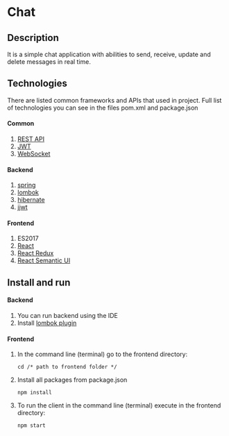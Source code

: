 # Chat

## Description
It is a simple chat application with abilities to send, receive, update and delete messages in real time.

## Technologies
There are listed common frameworks and APIs that used in project. Full list of technologies you can see in the files pom.xml and package.json

#### Common
1. [REST API](https://www.restapitutorial.com/lessons/restquicktips.html "REST API")
1. [JWT](https://en.wikipedia.org/wiki/JSON_Web_Token "JWT")
1. [WebSocket](https://en.wikipedia.org/wiki/WebSocket "WebSocket")

#### Backend
1. [spring](https://spring.io/ "spring")
1. [lombok](https://projectlombok.org/ "lombok")
1. [hibernate](https://hibernate.org/ "hibernate")
1. [jjwt](https://github.com/jwtk/jjwt "jjwt")

#### Frontend
1. ES2017
1. [React](https://reactjs.org/docs/getting-started.html "React")
1. [React Redux](https://redux.js.org/introduction/getting-started "React Redux")
1. [React Semantic UI](https://react.semantic-ui.com/ "React Semantic UI")

## Install and run

#### Backend
1. You can run backend using the IDE
1. Install [lombok plugin](https://github.com/mplushnikov/lombok-intellij-plugin)

#### Frontend
1. In the command line (terminal) go to the frontend directory:
    ```
    cd /* path to frontend folder */
    ```
1. Install all packages from package.json
    ```
    npm install
    ```
1. To run the client in the command line (terminal) execute in the frontend directory:
    ```
    npm start
    ```
